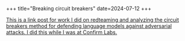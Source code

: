 +++
title="Breaking circuit breakers"
date=2024-07-12
+++

[This is a link post for work I did on redteaming and analyzing the circuit breakers method for defending language models against adversarial attacks. I did this while I was at Confirm Labs.](https://confirmlabs.org/posts/circuit_breaking.html)